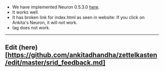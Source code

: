 * We have implemented Neuron 0.5.3.0 [here](https://common-neuron.s3.amazonaws.com/index.html).
* It works well.
* It has broken link for index.html as seen in website: If you click on Ankita's Neuron, it will not work.
* tag does not work.

---
Edit (here)[https://github.com/ankitadhandha/zettelkasten/edit/master/srid_feedback.md]
---
